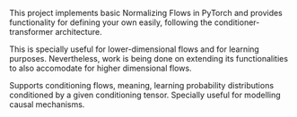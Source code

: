 This project implements basic Normalizing Flows in PyTorch 
and provides functionality for defining your own easily, 
following the conditioner-transformer architecture.

This is specially useful for lower-dimensional flows and for learning purposes.
Nevertheless, work is being done on extending its functionalities 
to also accomodate for higher dimensional flows.

Supports conditioning flows, meaning, learning probability distributions
conditioned by a given conditioning tensor. Specially useful for modelling causal mechanisms.
